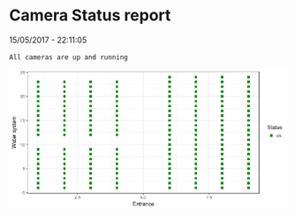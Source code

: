 Camera Status report
================
15/05/2017 - 22:11:05

    All cameras are up and running

![](camreport_files/figure-markdown_github/unnamed-chunk-2-1.png)
